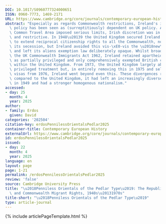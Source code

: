 ```yaml
---
DOI: 10.1017/S0960777324000651
ISSN: 0960-7773, 1469-2171
URL: https://www.cambridge.org/core/journals/contemporary-european-history/article/penniless-orientals-of-the-pedlar-type-the-republic-of-ireland-and-commonwealth-migrant-rights-1940s1970s/598DAB3416C079EA88F1BC550A367219
abstract: "Especially as regards Commonwealth restrictions, Ireland's immigration\
  \ policy has been seen as (surreptitiously) dependent on UK policy. Although the\
  \ Common Travel Area imposed serious limits, Irish discretion was in fact significant\
  \ and restrictive. In 1948\u20139 the United Kingdom secured Ireland's public commitment\
  \ to extend reciprocal citizenship rights to all the Commonwealth, notwithstanding\
  \ its secession, but Ireland avoided this vis-\xE0-vis the \u2018new\u2019 Commonwealth\
  \ and left its aliens exemption law deliberately opaque. Whilst broadly mirroring\
  \ the UK Commonwealth Immigrants Act 1962, Ireland retained apartheid South Africa\
  \ as partially privileged and only comprehensively exempted British citizens born\
  \ within the United Kingdom. From 1973, the United Kingdom largely abandoned any\
  \ privileged treatment but, in entirely removing this in 1975 and selectively imposing\
  \ visas from 1976, Ireland went beyond even this. These divergences reflected that,\
  \ compared to the United Kingdom, it had left an increasingly diverse Commonwealth\
  \ in 1949 and had a stronger homogenous nationalism."
accessed:
- day: 25
  month: 4
  year: 2025
author:
- family: Erdos
  given: David
categories: '202504'
citation-key: erdosPennilessOrientalsPedlar2025
container-title: Contemporary European History
externalUrl: https://www.cambridge.org/core/journals/contemporary-european-history/article/penniless-orientals-of-the-pedlar-type-the-republic-of-ireland-and-commonwealth-migrant-rights-1940s1970s/598DAB3416C079EA88F1BC550A367219
id: erdosPennilessOrientalsPedlar2025
issued:
- day: 22
  month: 4
  year: 2025
language: en
layout: page
page: 1-21
permalink: /erdosPennilessOrientalsPedlar2025
review: 'false'
source: Cambridge University Press
title: "\u2018Penniless Orientals of the Pedlar Type\u2019: The Republic of Ireland\
  \ and Commonwealth Migrant Rights, 1940s\u20131970s"
title-short: "\u2018Penniless Orientals of the Pedlar Type\u2019"
type: article-journal
---
```

{% include articlePageTemplate.html %}
